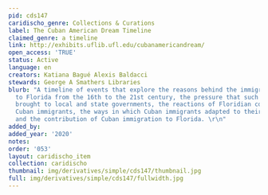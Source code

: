 ```yaml
---
pid: cds147
caridischo_genre: Collections & Curations
label: The Cuban American Dream Timeline
claimed_genre: a timeline
link: http://exhibits.uflib.ufl.edu/cubanamericandream/
open_access: 'TRUE'
status: Active
language: en
creators: Katiana Bagué Alexis Baldacci
stewards: George A Smathers Libraries
blurb: "A timeline of events that explore the reasons behind the immigration of Cubans
  to Florida from the 16th to the 21st century, the pressure that such immigration
  brought to local and state governments, the reactions of Floridian communities to
  Cuban immigrants, the ways in which Cuban immigrants adapted to their new reality,
  and the contribution of Cuban immigration to Florida. \r\n"
added_by: 
added_year: '2020'
notes: 
order: '053'
layout: caridischo_item
collection: caridischo
thumbnail: img/derivatives/simple/cds147/thumbnail.jpg
full: img/derivatives/simple/cds147/fullwidth.jpg
---
```

